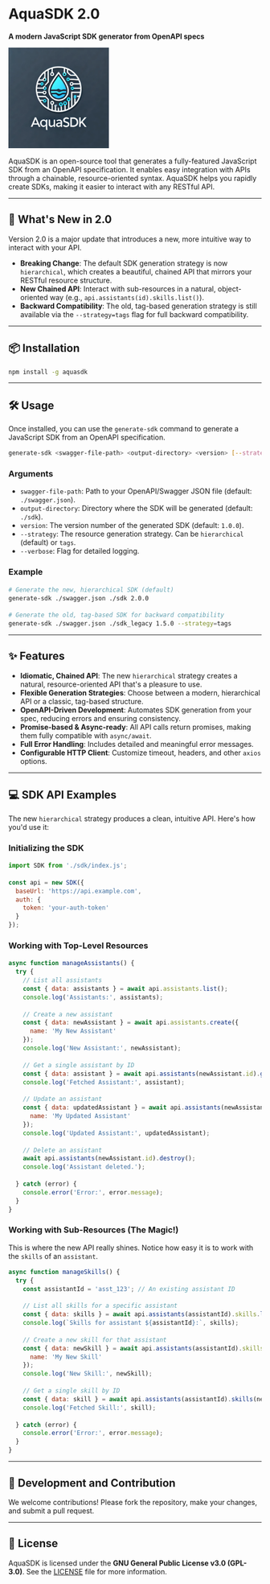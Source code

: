 # **AquaSDK 2.0**

**A modern JavaScript SDK generator from OpenAPI specs**

<img src="logo.jpg" alt="aquasdk logo" width="200"/>

AquaSDK is an open-source tool that generates a fully-featured JavaScript SDK from an OpenAPI specification. It enables easy integration with APIs through a chainable, resource-oriented syntax. AquaSDK helps you rapidly create SDKs, making it easier to interact with any RESTful API.

---

## 🎉 **What's New in 2.0**

Version 2.0 is a major update that introduces a new, more intuitive way to interact with your API.

*   **Breaking Change**: The default SDK generation strategy is now `hierarchical`, which creates a beautiful, chained API that mirrors your RESTful resource structure.
*   **New Chained API**: Interact with sub-resources in a natural, object-oriented way (e.g., `api.assistants(id).skills.list()`).
*   **Backward Compatibility**: The old, tag-based generation strategy is still available via the `--strategy=tags` flag for full backward compatibility.

---

## 📦 **Installation**

```bash
npm install -g aquasdk
```

---

## 🛠 **Usage**

Once installed, you can use the `generate-sdk` command to generate a JavaScript SDK from an OpenAPI specification.

```bash
generate-sdk <swagger-file-path> <output-directory> <version> [--strategy] [--verbose]
```

### Arguments

- `swagger-file-path`: Path to your OpenAPI/Swagger JSON file (default: `./swagger.json`).
- `output-directory`: Directory where the SDK will be generated (default: `./sdk`).
- `version`: The version number of the generated SDK (default: `1.0.0`).
- `--strategy`: The resource generation strategy. Can be `hierarchical` (default) or `tags`.
- `--verbose`: Flag for detailed logging.

### Example

```bash
# Generate the new, hierarchical SDK (default)
generate-sdk ./swagger.json ./sdk 2.0.0

# Generate the old, tag-based SDK for backward compatibility
generate-sdk ./swagger.json ./sdk_legacy 1.5.0 --strategy=tags
```

---

## ✨ **Features**

*   **Idiomatic, Chained API**: The new `hierarchical` strategy creates a natural, resource-oriented API that's a pleasure to use.
*   **Flexible Generation Strategies**: Choose between a modern, hierarchical API or a classic, tag-based structure.
*   **OpenAPI-Driven Development**: Automates SDK generation from your spec, reducing errors and ensuring consistency.
*   **Promise-based & Async-ready**: All API calls return promises, making them fully compatible with `async/await`.
*   **Full Error Handling**: Includes detailed and meaningful error messages.
*   **Configurable HTTP Client**: Customize timeout, headers, and other `axios` options.

---

## 💻 **SDK API Examples**

The new `hierarchical` strategy produces a clean, intuitive API. Here's how you'd use it:

### Initializing the SDK

```javascript
import SDK from './sdk/index.js';

const api = new SDK({
  baseUrl: 'https://api.example.com',
  auth: {
    token: 'your-auth-token'
  }
});
```

### Working with Top-Level Resources

```javascript
async function manageAssistants() {
  try {
    // List all assistants
    const { data: assistants } = await api.assistants.list();
    console.log('Assistants:', assistants);

    // Create a new assistant
    const { data: newAssistant } = await api.assistants.create({
      name: 'My New Assistant'
    });
    console.log('New Assistant:', newAssistant);

    // Get a single assistant by ID
    const { data: assistant } = await api.assistants(newAssistant.id).get();
    console.log('Fetched Assistant:', assistant);

    // Update an assistant
    const { data: updatedAssistant } = await api.assistants(newAssistant.id).update({
      name: 'My Updated Assistant'
    });
    console.log('Updated Assistant:', updatedAssistant);

    // Delete an assistant
    await api.assistants(newAssistant.id).destroy();
    console.log('Assistant deleted.');

  } catch (error) {
    console.error('Error:', error.message);
  }
}
```

### Working with Sub-Resources (The Magic!)

This is where the new API really shines. Notice how easy it is to work with the `skills` of an `assistant`.

```javascript
async function manageSkills() {
  try {
    const assistantId = 'asst_123'; // An existing assistant ID

    // List all skills for a specific assistant
    const { data: skills } = await api.assistants(assistantId).skills.list();
    console.log(`Skills for assistant ${assistantId}:`, skills);

    // Create a new skill for that assistant
    const { data: newSkill } = await api.assistants(assistantId).skills.create({
      name: 'My New Skill'
    });
    console.log('New Skill:', newSkill);

    // Get a single skill by ID
    const { data: skill } = await api.assistants(assistantId).skills(newSkill.id).get();
    console.log('Fetched Skill:', skill);

  } catch (error) {
    console.error('Error:', error.message);
  }
}
```

---

## 🚀 **Development and Contribution**

We welcome contributions! Please fork the repository, make your changes, and submit a pull request.

---

## 📄 **License**

AquaSDK is licensed under the **GNU General Public License v3.0 (GPL-3.0)**. See the [LICENSE](LICENSE.md) file for more information.